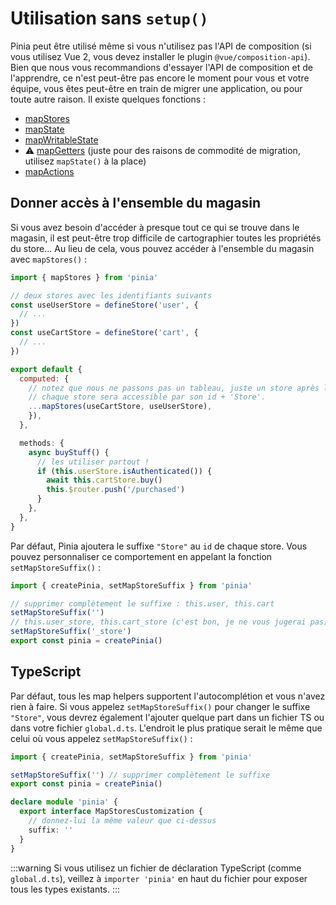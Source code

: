 # Utilisation sans `setup()`

Pinia peut être utilisé même si vous n'utilisez pas l'API de composition (si vous utilisez Vue 2, vous devez installer le plugin `@vue/composition-api`). Bien que nous vous recommandions d'essayer l'API de composition et de l'apprendre, ce n'est peut-être pas encore le moment pour vous et votre équipe, vous êtes peut-être en train de migrer une application, ou pour toute autre raison. Il existe quelques fonctions :

- [mapStores](#giving-access-to-the-whole-store)
- [mapState](../core-concepts/state.md#options-api)
- [mapWritableState](../core-concepts/state.md#modifiable-state)
- ⚠️ [mapGetters](../core-concepts/getters.md#options-api) (juste pour des raisons de commodité de migration, utilisez `mapState()` à la place)
- [mapActions](../core-concepts/actions.md#options-api)

## Donner accès à l'ensemble du magasin

Si vous avez besoin d'accéder à presque tout ce qui se trouve dans le magasin, il est peut-être trop difficile de cartographier toutes les propriétés du store... Au lieu de cela, vous pouvez accéder à l'ensemble du magasin avec `mapStores()` :

```js
import { mapStores } from 'pinia'

// deux stores avec les identifiants suivants
const useUserStore = defineStore('user', {
  // ...
})
const useCartStore = defineStore('cart', {
  // ...
})

export default {
  computed: {
    // notez que nous ne passons pas un tableau, juste un store après l'autre.
    // chaque store sera accessible par son id + 'Store'.
    ...mapStores(useCartStore, useUserStore),
    }),
  },

  methods: {
    async buyStuff() {
      // les utiliser partout !
      if (this.userStore.isAuthenticated()) {
        await this.cartStore.buy()
        this.$router.push('/purchased')
      }
    },
  },
}
```

Par défaut, Pinia ajoutera le suffixe `"Store"` au `id` de chaque store. Vous pouvez personnaliser ce comportement en appelant la fonction `setMapStoreSuffix()` :

```js
import { createPinia, setMapStoreSuffix } from 'pinia'

// supprimer complètement le suffixe : this.user, this.cart
setMapStoreSuffix('')
// this.user_store, this.cart_store (c'est bon, je ne vous jugerai pas)
setMapStoreSuffix('_store')
export const pinia = createPinia()
```

## TypeScript

Par défaut, tous les map helpers supportent l'autocomplétion et vous n'avez rien à faire. Si vous appelez `setMapStoreSuffix()` pour changer le suffixe `"Store"`, vous devrez également l'ajouter quelque part dans un fichier TS ou dans votre fichier `global.d.ts`. L'endroit le plus pratique serait le même que celui où vous appelez `setMapStoreSuffix()` :

```ts
import { createPinia, setMapStoreSuffix } from 'pinia'

setMapStoreSuffix('') // supprimer complètement le suffixe
export const pinia = createPinia()

declare module 'pinia' {
  export interface MapStoresCustomization {
    // donnez-lui la même valeur que ci-dessus
    suffix: ''
  }
}
```

:::warning
Si vous utilisez un fichier de déclaration TypeScript (comme `global.d.ts`), veillez à `importer 'pinia'` en haut du fichier pour exposer tous les types existants.
:::
